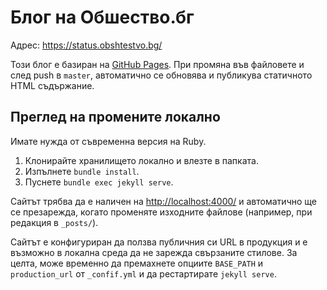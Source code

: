 # Блог на Обшество.бг

Адрес: <https://status.obshtestvo.bg/>

Този блог е базиран на [GitHub Pages](https://pages.github.com/). При промяна във файловете и след
push в `master`, автоматично се обновява и публикува статичното HTML съдържание.

## Преглед на промените локално

Имате нужда от съвременна версия на Ruby.

1. Клонирайте хранилището локално и влезте в папката.
2. Изпълнете `bundle install`.
3. Пуснете `bundle exec jekyll serve`.

Сайтът трябва да е наличен на <http://localhost:4000/> и автоматично ще се презарежда, когато
променяте изходните файлове (например, при редакция в `_posts/`).

Сайтът е конфигуриран да ползва публичния си URL в продукция и е възможно в локална среда да не
зарежда свързаните стилове. За целта, може временно да премахнете опциите `BASE_PATH` и
`production_url` от `_confif.yml` и да рестартирате `jekyll serve`.
